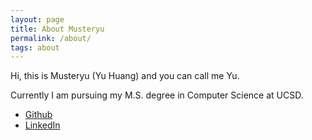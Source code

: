 ```yaml
---
layout: page
title: About Musteryu
permalink: /about/
tags: about
---
```


Hi, this is Musteryu (Yu Huang) and you can call me Yu.

Currently I am pursuing my M.S. degree in Computer Science at UCSD.

* [Github](http://github.com/musteryu)
* [LinkedIn](http://yuhuang.tech)